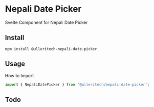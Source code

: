 # Nepali Date Picker

Svelte Component for Nepali Date Picker

## Install
```
npm install @ulleritech-nepali-date-picker
```

## Usage

How to Import

```javascript
import { NepaliDatePicker } from '@ulleritech/nepali-date-picker';
```

## Todo
